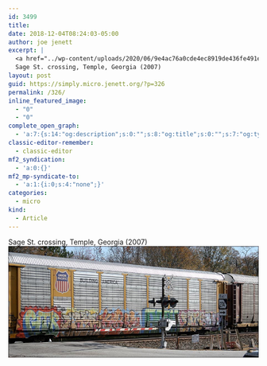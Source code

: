 ```yaml
---
id: 3499
title: 
date: 2018-12-04T08:24:03-05:00
author: joe jenett
excerpt: |
  <a href="../wp-content/uploads/2020/06/9e4ac76a0cde4ec8919de436fe491ea4.jpg"><img src="../wp-content/uploads/2020/06/9e4ac76a0cde4ec8919de436fe491ea4.jpg" style="height: auto;" class="sunlit_image" width="600" height="266"></a>
  Sage St. crossing, Temple, Georgia (2007)
layout: post
guid: https://simply.micro.jenett.org/?p=326
permalink: /326/
inline_featured_image:
  - "0"
  - "0"
complete_open_graph:
  - 'a:7:{s:14:"og:description";s:0:"";s:8:"og:title";s:0:"";s:7:"og:type";s:0:"";s:12:"twitter:card";s:7:"summary";s:15:"twitter:creator";s:0:"";s:19:"twitter:description";s:0:"";s:8:"og:image";s:0:"";}'
classic-editor-remember:
  - classic-editor
mf2_syndication:
  - 'a:0:{}'
mf2_mp-syndicate-to:
  - 'a:1:{i:0;s:4:"none";}'
categories:
  - micro
kind:
  - Article
---
```

Sage St. crossing, Temple, Georgia (2007)<br />[<img loading="lazy" src="../wp-content/uploads/2020/06/9e4ac76a0cde4ec8919de436fe491ea4.jpg" />](../wp-content/uploads/2020/06/9e4ac76a0cde4ec8919de436fe491ea4.jpg)  